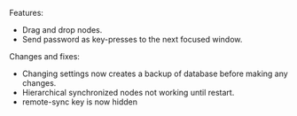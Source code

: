 Features:
* Drag and drop nodes.
* Send password as key-presses to the next focused window.

Changes and fixes:
* Changing settings now creates a backup of database before making any changes.
* Hierarchical synchronized nodes not working until restart.
* remote-sync key is now hidden

